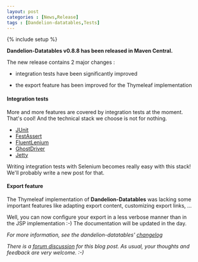 ```yaml
---
layout: post
categories : [News,Release]
tags : [Dandelion-datatables,Tests]
---
```

{% include setup %}

**Dandelion-Datatables v0.8.8 has been released in Maven Central.**

The new release contains 2 major changes :

 * integration tests have been significantly improved
 
 * the export feature has been improved for the Thymeleaf implementation
 
#### Integration tests
More and more features are covered by integration tests at the moment. That's cool! And the technical stack we choose is not for nothing.
 
 * [JUnit](http://junit.org/)
 * [FestAssert](https://code.google.com/p/fest/)
 * [FluentLenium](https://github.com/FluentLenium/FluentLenium)
 * [GhostDriver](https://github.com/detro/ghostdriver)
 * [Jetty](http://www.eclipse.org/jetty/) 

Writing integration tests with Selenium becomes really easy with this stack! We'll probably write a new post for that.

#### Export feature
The Thymeleaf implementation of **Dandelion-Datatables** was lacking some important features like adapting export content, customizing export links, ...

Well, you can now configure your export in a less verbose manner than in the JSP implementation :-)
The documentation will be updated in the day. 

_For more information, see the dandelion-datatables' [changelog](/datatables/changelog.html)_

_There is a [forum discussion](http://dandelion-forum.48353.n6.nabble.com/NEWS-Dandelion-Datatables-v0-8-8-has-been-released-td263.html) for this blog post. As usual, your thoughts and feedback are very welcome. :-)_
